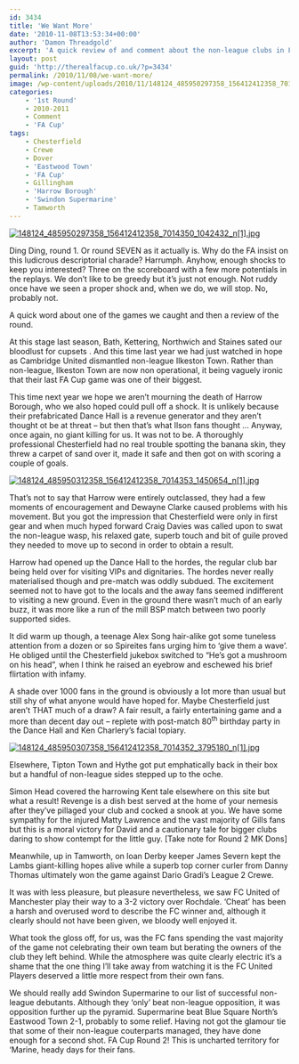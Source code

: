 ```yaml
---
id: 3434
title: 'We Want More'
date: '2010-11-08T13:53:34+00:00'
author: 'Damon Threadgold'
excerpt: 'A quick review of and comment about the non-league clubs in FA Cup action this weekend. Harrow Boro'', FCUM, Dover, Swindon Supermarine and Tamworth.'
layout: post
guid: 'http://therealfacup.co.uk/?p=3434'
permalink: /2010/11/08/we-want-more/
image: /wp-content/uploads/2010/11/148124_485950297358_156412412358_7014350_1042432_n1-200x150.jpg
categories:
    - '1st Round'
    - 2010-2011
    - Comment
    - 'FA Cup'
tags:
    - Chesterfield
    - Crewe
    - Dover
    - 'Eastwood Town'
    - 'FA Cup'
    - Gillingham
    - 'Harrow Borough'
    - 'Swindon Supermarine'
    - Tamworth
---
```


[![148124_485950297358_156412412358_7014350_1042432_n[1].jpg](http://lh3.ggpht.com/_3L4_Y2OBz2M/TNf9hngtAeI/AAAAAAAADMA/VU96887bsT4/148124_485950297358_156412412358_7014350_1042432_n%5B1%5D.jpg?imgmax=200)](http://lh3.ggpht.com/_3L4_Y2OBz2M/TNf9hngtAeI/AAAAAAAADMA/VU96887bsT4/148124_485950297358_156412412358_7014350_1042432_n%5B1%5D.jpg?imgmax=640)

Ding Ding, round 1. Or round SEVEN as it actually is. Why do the FA insist on this ludicrous descriptorial charade? Harrumph. Anyhow, enough shocks to keep you interested? Three on the scoreboard with a few more potentials in the replays. We don’t like to be greedy but it’s just not enough. Not ruddy once have we seen a proper shock and, when we do, we will stop. No, probably not.

A quick word about one of the games we caught and then a review of the round.

At this stage last season, Bath, Kettering, Northwich and Staines sated our bloodlust for cupsets . And this time last year we had just watched in hope as Cambridge United dismantled non-league Ilkeston Town. Rather than non-league, Ilkeston Town are now non operational, it being vaguely ironic that their last FA Cup game was one of their biggest.

This time next year we hope we aren’t mourning the death of Harrow Borough, who we also hoped could pull off a shock. It is unlikely because their prefabricated Dance Hall is a revenue generator and they aren’t thought ot be at threat – but then that’s what Ilson fans thought … Anyway, once again, no giant killing for us. It was not to be. A thoroughly professional Chesterfield had no real trouble spotting the banana skin, they threw a carpet of sand over it, made it safe and then got on with scoring a couple of goals.

[![148124_485950312358_156412412358_7014353_1450654_n[1].jpg](http://lh4.ggpht.com/_3L4_Y2OBz2M/TNf9isaSvVI/AAAAAAAADMM/HxIRgBUdawo/148124_485950312358_156412412358_7014353_1450654_n%5B1%5D.jpg?imgmax=200)](http://lh4.ggpht.com/_3L4_Y2OBz2M/TNf9isaSvVI/AAAAAAAADMM/HxIRgBUdawo/148124_485950312358_156412412358_7014353_1450654_n%5B1%5D.jpg?imgmax=640)

That’s not to say that Harrow were entirely outclassed, they had a few moments of encouragement and Dewayne Clarke caused problems with his movement. But you got the impression that Chesterfield were only in first gear and when much hyped forward Craig Davies was called upon to swat the non-league wasp, his relaxed gate, superb touch and bit of guile proved they needed to move up to second in order to obtain a result.

Harrow had opened up the Dance Hall to the hordes, the regular club bar being held over for visiting VIPs and dignitaries. The hordes never really materialised though and pre-match was oddly subdued. The excitement seemed not to have got to the locals and the away fans seemed indifferent to visiting a new ground. Even in the ground there wasn’t much of an early buzz, it was more like a run of the mill BSP match between two poorly supported sides.

It did warm up though, a teenage Alex Song hair-alike got some tuneless attention from a dozen or so Spireites fans urging him to ‘give them a wave’. He obliged until the Chesterfield jukebox switched to “He’s got a mushroom on his head”, when I think he raised an eyebrow and eschewed his brief flirtation with infamy.

A shade over 1000 fans in the ground is obviously a lot more than usual but still shy of what anyone would have hoped for. Maybe Chesterfield just aren’t THAT much of a draw? A fair result, a fairly entertaining game and a more than decent day out – replete with post-match 80<sup>th</sup> birthday party in the Dance Hall and Ken Charlery’s facial topiary.

[![148124_485950307358_156412412358_7014352_3795180_n[1].jpg](http://lh5.ggpht.com/_3L4_Y2OBz2M/TNf9inxT4jI/AAAAAAAADMI/DODjDlpDSuA/148124_485950307358_156412412358_7014352_3795180_n%5B1%5D.jpg?imgmax=200)](http://lh5.ggpht.com/_3L4_Y2OBz2M/TNf9inxT4jI/AAAAAAAADMI/DODjDlpDSuA/148124_485950307358_156412412358_7014352_3795180_n%5B1%5D.jpg?imgmax=640)

Elsewhere, Tipton Town and Hythe got put emphatically back in their box but a handful of non-league sides stepped up to the oche.

Simon Head covered the harrowing Kent tale elsewhere on this site but what a result! Revenge is a dish best served at the home of your nemesis after they’ve pillaged your club and cocked a snook at you. We have some sympathy for the injured Matty Lawrence and the vast majority of Gills fans but this is a moral victory for David and a cautionary tale for bigger clubs daring to show contempt for the little guy. \[Take note for Round 2 MK Dons\]

Meanwhile, up in Tamworth, on loan Derby keeper James Severn kept the Lambs giant-killing hopes alive while a superb top corner curler from Danny Thomas ultimately won the game against Dario Gradi’s League 2 Crewe.

It was with less pleasure, but pleasure nevertheless, we saw FC United of Manchester play their way to a 3-2 victory over Rochdale. ‘Cheat’ has been a harsh and overused word to describe the FC winner and, although it clearly should not have been given, we bloody well enjoyed it.

What took the gloss off, for us, was the FC fans spending the vast majority of the game not celebrating their own team but berating the owners of the club they left behind. While the atmosphere was quite clearly electric it’s a shame that the one thing I’ll take away from watching it is the FC United Players deserved a little more respect from their own fans.

We should really add Swindon Supermarine to our list of successful non-league debutants. Although they ‘only’ beat non-league opposition, it was opposition further up the pyramid. Supermarine beat Blue Square North’s Eastwood Town 2-1, probably to some relief. Having not got the glamour tie that some of their non-league couterparts managed, they have done enough for a second shot. FA Cup Round 2! This is uncharted territory for ‘Marine, heady days for their fans.